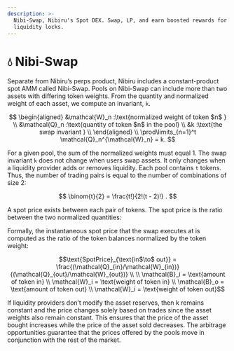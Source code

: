 ```yaml
---
description: >-
  Nibi-Swap, Nibiru's Spot DEX. Swap, LP, and earn boosted rewards for longer
  liquidity locks.
---
```


# 💧 Nibi-Swap

Separate from Nibiru’s perps product, Nibiru includes a constant-product spot AMM called Nibi-Swap. Pools on Nibi-Swap can include more than two assets with differing token weights. From the quantity and normalized weight of each asset, we compute an invariant, `k`.

$$
\begin{aligned}
&\mathcal{W}_n :\text{normalized weight of token $n$ } \\ &\mathcal{Q}_n :\text{quantity of token $n$ in the pool} \\ &k :\text{the swap invariant } \\ \end{aligned} \\ \prod\limits_{n=1}^t \mathcal{Q}_n^{\mathcal{W}_n} = k.
$$

For a given pool, the sum of the normalized weights must equal 1. The swap invariant `k` does not change when users swap assets. It only changes when a liquidity provider adds or removes liquidity. Each pool contains `t` tokens. Thus, the number of trading pairs is equal to the number of combinations of size 2:

$$
\binom{t}{2} = \frac{t!}{2!(t - 2)!} .
$$

A spot price exists between each pair of tokens. The spot price is the ratio between the two normalized quantities:

Formally, the instantaneous spot price that the swap executes at is computed as the ratio of the token balances normalized by the token weight:

$$\text{SpotPrice}_{\text{in$\to$ out}} = \frac{(\mathcal{Q}_{in}/\mathcal{W}_{in})}{(\mathcal{Q}_{out}/\mathcal{W}_{out})} \\ \\ \mathcal{B}_i = \text{amount of token in} \\ \mathcal{W}_i = \text{weight of token in} \\ \mathcal{B}_o = \text{amount of token out} \\ \mathcal{W}_i = \text{weight of token out}$$

If liquidity providers don’t modify the asset reserves, then k remains constant and the price changes solely based on trades since the asset weights also remain constant. This ensures that the price of the asset bought increases while the price of the asset sold decreases. The arbitrage opportunities guarantee that the prices offered by the pools move in conjunction with the rest of the market.
